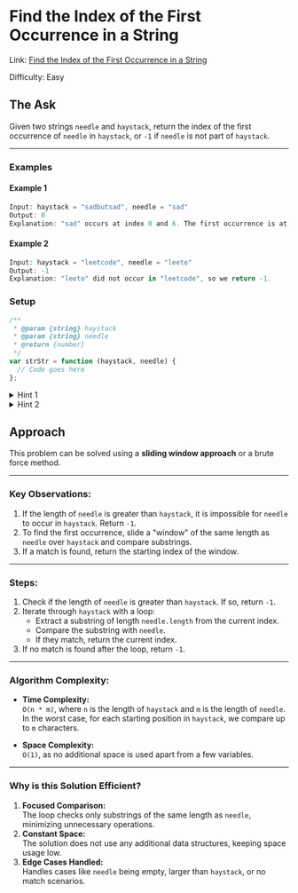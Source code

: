# Find the Index of the First Occurrence in a String

Link: [Find the Index of the First Occurrence in a String](https://leetcode.com/problems/find-the-index-of-the-first-occurrence-in-a-string/description/?envType=study-plan-v2&envId=top-interview-150)

Difficulty: Easy

## The Ask

Given two strings `needle` and `haystack`, return the index of the first occurrence of `needle` in `haystack`, or `-1` if `needle` is not part of `haystack`.

---

### Examples

#### Example 1

```javascript
Input: haystack = "sadbutsad", needle = "sad"
Output: 0
Explanation: "sad" occurs at index 0 and 6. The first occurrence is at index 0, so we return 0.
```

#### Example 2

```javascript
Input: haystack = "leetcode", needle = "leeto"
Output: -1
Explanation: "leeto" did not occur in "leetcode", so we return -1.
```

### Setup

```javascript
/**
 * @param {string} haystack
 * @param {string} needle
 * @return {number}
 */
var strStr = function (haystack, needle) {
  // Code goes here
};
```

<details> <summary>Hint 1</summary> You can use built-in string methods like `indexOf`, but try solving it manually for better understanding. </details> <details> <summary>Hint 2</summary> Sliding window techniques or substring matching can be used to find the first occurrence of `needle` in `haystack`. </details>

## Approach

This problem can be solved using a **sliding window approach** or a brute force method.

---

### Key Observations:

1. If the length of `needle` is greater than `haystack`, it is impossible for `needle` to occur in `haystack`. Return `-1`.
2. To find the first occurrence, slide a "window" of the same length as `needle` over `haystack` and compare substrings.
3. If a match is found, return the starting index of the window.

---

### Steps:

1. Check if the length of `needle` is greater than `haystack`. If so, return `-1`.
2. Iterate through `haystack` with a loop:
   - Extract a substring of length `needle.length` from the current index.
   - Compare the substring with `needle`.
   - If they match, return the current index.
3. If no match is found after the loop, return `-1`.

---

### Algorithm Complexity:

- **Time Complexity:**  
  `O(n * m)`, where `n` is the length of `haystack` and `m` is the length of `needle`.  
  In the worst case, for each starting position in `haystack`, we compare up to `m` characters.

- **Space Complexity:**  
  `O(1)`, as no additional space is used apart from a few variables.

---

### Why is this Solution Efficient?

1. **Focused Comparison:**  
   The loop checks only substrings of the same length as `needle`, minimizing unnecessary operations.
2. **Constant Space:**  
   The solution does not use any additional data structures, keeping space usage low.
3. **Edge Cases Handled:**  
   Handles cases like `needle` being empty, larger than `haystack`, or no match scenarios.
